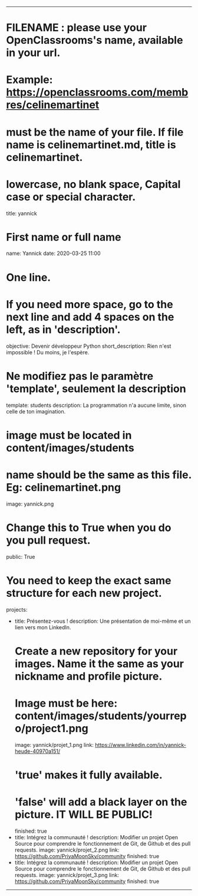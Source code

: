 ---

# FILENAME : please use your OpenClassrooms's name, available in your url.
# Example: https://openclassrooms.com/membres/celinemartinet
# must be the name of your file. If file name is celinemartinet.md, title is celinemartinet.
# lowercase, no blank space, Capital case or special character.
title: yannick

# First name or full name
name: Yannick
date: 2020-03-25 11:00

# One line.
# If you need more space, go to the next line and add 4 spaces on the left, as in 'description'.
objective: Devenir développeur Python
short_description: Rien n'est impossible ! Du moins, je l'espère.

# Ne modifiez pas le paramètre 'template', seulement la description
template: students
description:
    La programmation n'a aucune limite, sinon celle de ton imagination.

# image must be located in content/images/students
# name should be the same as this file. Eg: celinemartinet.png
image: yannick.png

# Change this to True when you do you pull request.
public: True

# You need to keep the exact same structure for each new project.
projects:
  - title: Présentez-vous !
    description: Une présentation de moi-même et un lien vers mon LinkedIn.
    # Create a new repository for your images. Name it the same as your nickname and profile picture.
    # Image must be here: content/images/students/yourrepo/project1.png
    image: yannick/projet_1.png
    link: https://www.linkedin.com/in/yannick-heude-40970a151/
    # 'true' makes it fully available.
    # 'false' will add a black layer on the picture. IT WILL BE PUBLIC!
    finished: true
  - title: Intégrez la communauté !
    description: Modifier un projet Open Source pour comprendre le fonctionnement de Git, de Github et des pull requests. 
    image: yannick/projet_2.png
    link: https://github.com/PriyaMoonSky/community
    finished: true
  - title: Intégrez la communauté !
    description: Modifier un projet Open Source pour comprendre le fonctionnement de Git, de Github et des pull requests. 
    image: yannick/projet_3.png
    link: https://github.com/PriyaMoonSky/community
    finished: true
---